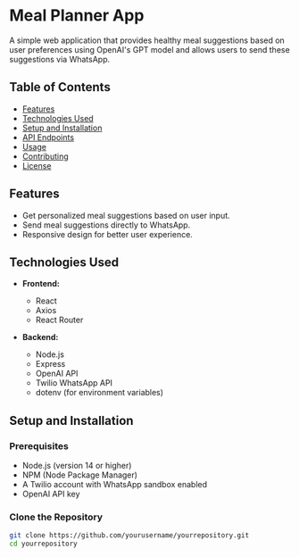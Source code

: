 # Meal Planner App

A simple web application that provides healthy meal suggestions based on user preferences using OpenAI's GPT model and allows users to send these suggestions via WhatsApp.

## Table of Contents

- [Features](#features)
- [Technologies Used](#technologies-used)
- [Setup and Installation](#setup-and-installation)
- [API Endpoints](#api-endpoints)
- [Usage](#usage)
- [Contributing](#contributing)
- [License](#license)

## Features

- Get personalized meal suggestions based on user input.
- Send meal suggestions directly to WhatsApp.
- Responsive design for better user experience.

## Technologies Used

- **Frontend:**
  - React
  - Axios
  - React Router

- **Backend:**
  - Node.js
  - Express
  - OpenAI API
  - Twilio WhatsApp API
  - dotenv (for environment variables)

## Setup and Installation

### Prerequisites

- Node.js (version 14 or higher)
- NPM (Node Package Manager)
- A Twilio account with WhatsApp sandbox enabled
- OpenAI API key

### Clone the Repository

```bash
git clone https://github.com/yourusername/yourrepository.git
cd yourrepository
